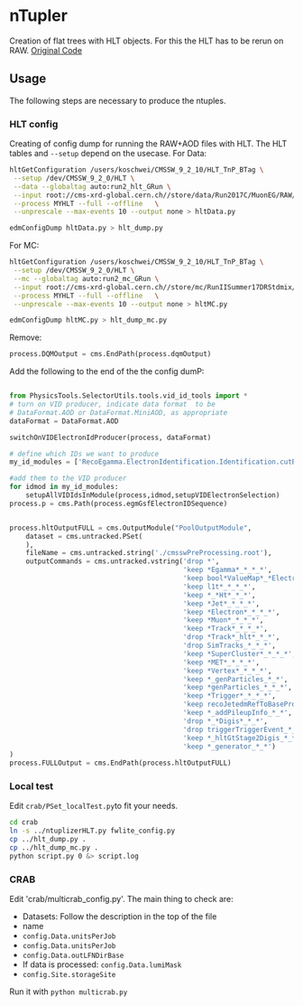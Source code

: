 # nTupler
Creation of flat trees with HLT objects. For this the HLT has to be rerun on RAW. [Original Code](https://github.com/silviodonato/usercode/tree/NtuplerFromHLT2017_V8)

## Usage
The following steps are necessary to produce the ntuples.
### HLT config
Creating of config dump for running the RAW+AOD files with HLT. The HLT tables and `--setup` depend on the usecase.
For Data:
```bash
hltGetConfiguration /users/koschwei/CMSSW_9_2_10/HLT_TnP_BTag \
 --setup /dev/CMSSW_9_2_0/HLT \
 --data --globaltag auto:run2_hlt_GRun \
 --input root://cms-xrd-global.cern.ch//store/data/Run2017C/MuonEG/RAW/v1/000/299/368/00000/00E9C4F1-E76B-E711-8952-02163E01A27B.root  \
 --process MYHLT --full --offline   \
 --unprescale --max-events 10 --output none > hltData.py

edmConfigDump hltData.py > hlt_dump.py
```
For MC:
```bash
hltGetConfiguration /users/koschwei/CMSSW_9_2_10/HLT_TnP_BTag \
 --setup /dev/CMSSW_9_2_0/HLT \
 --mc --globaltag auto:run2_mc_GRun \
 --input root://cms-xrd-global.cern.ch//store/mc/RunIISummer17DRStdmix/TT_TuneCUETP8M2T4_13TeV-powheg-pythia8/GEN-SIM-RAW/NZSFlatPU28to62_92X_upgrade2017_realistic_v10-v2/50000/0E7B7DB0-0EA1-E711-B23E-02163E00C2C1.root  \
 --process MYHLT --full --offline   \
 --unprescale --max-events 10 --output none > hltMC.py

edmConfigDump hltMC.py > hlt_dump_mc.py
```

Remove:
```python
process.DQMOutput = cms.EndPath(process.dqmOutput)
```
Add the following to the end of the the config dumP:
```python

from PhysicsTools.SelectorUtils.tools.vid_id_tools import *
# turn on VID producer, indicate data format  to be
# DataFormat.AOD or DataFormat.MiniAOD, as appropriate 
dataFormat = DataFormat.AOD

switchOnVIDElectronIdProducer(process, dataFormat)

# define which IDs we want to produce
my_id_modules = ['RecoEgamma.ElectronIdentification.Identification.cutBasedElectronID_Summer16_80X_V1_cff']

#add them to the VID producer
for idmod in my_id_modules:
    setupAllVIDIdsInModule(process,idmod,setupVIDElectronSelection)
process.p = cms.Path(process.egmGsfElectronIDSequence)


process.hltOutputFULL = cms.OutputModule("PoolOutputModule",
    dataset = cms.untracked.PSet(
    ),
    fileName = cms.untracked.string('./cmsswPreProcessing.root'),
	outputCommands = cms.untracked.vstring('drop *',
                                           'keep *Egamma*_*_*_*',
                                           'keep bool*ValueMap*_*Electron*_*_*',
                                           'keep l1t*_*_*_*',
                                           'keep *_*Ht*_*_*',
                                           'keep *Jet*_*_*_*',
                                           'keep *Electron*_*_*_*',
                                           'keep *Muon*_*_*_*',
                                           'keep *Track*_*_*_*',
                                           'drop *Track*_hlt*_*_*',
                                           'drop SimTracks_*_*_*',
										   'keep *SuperCluster*_*_*_*',
                                           'keep *MET*_*_*_*',
                                           'keep *Vertex*_*_*_*',
                                           'keep *_genParticles_*_*',
                                           'keep *genParticles_*_*_*',
                                           'keep *Trigger*_*_*_*',
                                           'keep recoJetedmRefToBaseProdTofloatsAssociationVector_*_*_*',
                                           'keep *_addPileupInfo_*_*',
                                           'drop *_*Digis*_*_*',
                                           'drop triggerTriggerEvent_*_*_*',
                                           'keep *_hltGtStage2Digis_*_*',
                                           'keep *_generator_*_*')
)
process.FULLOutput = cms.EndPath(process.hltOutputFULL)
```


### Local test
Edit `crab/PSet_localTest.py`to fit your needs.
```bash
cd crab
ln -s ../ntuplizerHLT.py fwlite_config.py
cp ../hlt_dump.py .
cp ../hlt_dump_mc.py .
python script.py 0 &> script.log
```


### CRAB
Edit 'crab/multicrab_config.py'. The main thing to check are:
* Datasets: Follow the description in the top of the file
* name
* `config.Data.unitsPerJob`
* `config.Data.unitsPerJob`
* `config.Data.outLFNDirBase`
* If data is processed: `config.Data.lumiMask`
* `config.Site.storageSite`

Run it with `python multicrab.py`



